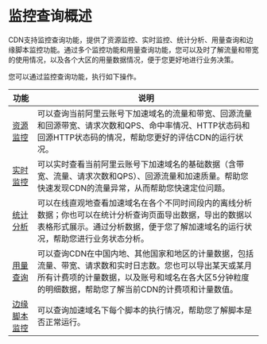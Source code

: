 # 监控查询概述

CDN支持监控查询功能，提供了资源监控、实时监控、统计分析、用量查询和边缘脚本监控功能。通过多个监控功能和用量查询功能，您可以及时了解流量和带宽的使用情况，以及各个大区的用量数据情况，便于您更好地进行业务决策。

您可以通过监控查询功能，执行如下操作。

|功能|说明|
|--|--|
|[资源监控](/cn.zh-CN/服务管理/监控查询/资源监控.md)|可以查询当前阿里云账号下加速域名的流量和带宽、回源流量和回源带宽、请求次数和QPS、命中率情况、HTTP状态码和回源HTTP状态码的情况，帮助您更好的评估CDN的运行状况。|
|[实时监控](/cn.zh-CN/服务管理/监控查询/实时监控.md)|可以实时查看当前阿里云账号下加速域名的基础数据（含带宽、流量、请求次数和QPS）、回源流量和加速质量。帮助您快速发现CDN的流量异常，从而帮助您快速定位问题。|
|[统计分析](/cn.zh-CN/服务管理/监控查询/统计分析.md)|可以在线直观地查看加速域名在各个不同时间段内的离线分析数据；你也可以在统计分析查询页面导出数据，导出的数据以表格形式展示。通过分析数据，便于您了解加速域名的运行状况，帮助您进行业务状态分析。|
|[用量查询](/cn.zh-CN/服务管理/监控查询/用量查询.md)|可以查询CDN在中国内地、其他国家和地区的计量数据，包括流量、带宽、请求数和实时日志数。您也可以导出某天或某月所有计费项的计量数据，以及账号和域名在各大区5分钟粒度的明细数据，帮助您了解当前CDN的计费项和计量数值。|
|[边缘脚本监控](/cn.zh-CN/服务管理/监控查询/边缘脚本监控.md)|可以查询加速域名下每个脚本的执行情况，帮助您了解脚本是否正常运行。|

